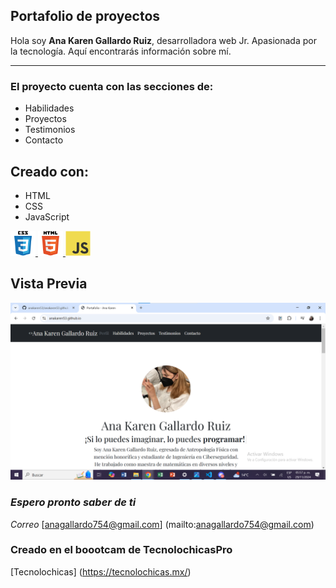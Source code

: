 ## Portafolio de proyectos
Hola soy **Ana Karen Gallardo Ruiz**, desarrolladora web Jr. Apasionada por la tecnología. Aquí encontrarás información sobre mí.
______
### El proyecto cuenta con las secciones de:

- Habilidades
- Proyectos
- Testimonios 
- Contacto

## Creado con:
- HTML
- CSS 
- JavaScript

<a href="https://www.w3schools.com/css/" target="_blank"> <img src="https://raw.githubusercontent.com/devicons/devicon/master/icons/css3/css3-original-wordmark.svg" alt="css3" width="40" height="40"/> </a>
    <a href="https://www.w3.org/html/" target="_blank"> <img src="https://raw.githubusercontent.com/devicons/devicon/master/icons/html5/html5-original-wordmark.svg" alt="html5" width="40" height="40"/> </a>
    <a href="https://developer.mozilla.org/en-US/docs/Web/JavaScript" target="_blank"> <img src="https://raw.githubusercontent.com/devicons/devicon/master/icons/javascript/javascript-original.svg" alt="javascript" width="40" height="40"/> </a>

## Vista Previa

![Proyecto](asset/Portafolio.png)

### *Espero pronto saber de ti*

*Correo*
[anagallardo754@gmail.com]
(mailto:anagallardo754@gmail.com)

### Creado en el boootcam de TecnolochicasPro
[Tecnolochicas] (https://tecnolochicas.mx/)

